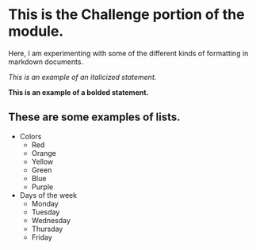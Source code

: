 # This is the Challenge portion of the module. 

Here, I am experimenting with some of the different kinds of formatting in markdown documents. 

*This is an example of an italicized statement.*

**This is an example of a bolded statement.**

## These are some examples of lists. 

* Colors
  + Red
  + Orange
  + Yellow
  + Green
  + Blue
  + Purple
* Days of the week
  + Monday 
  + Tuesday
  + Wednesday
  + Thursday
  + Friday
  
